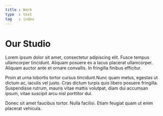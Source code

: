 ```yaml
---
title : Work
type  : text
tag   : index
---
```


# Our Studio

Lorem ipsum dolor sit amet, consectetur adipiscing elit. Fusce tempus ullamcorper tincidunt. Aliquam posuere ex a lacus placerat ullamcorper. Aliquam auctor ante et ornare convallis. In fringilla finibus efficitur.

Proin at urna lobortis tortor cursus tincidunt.Nunc quam metus, egestas ut dictum ac, iaculis vel justo. Cras dictum turpis quis libero posuere fringilla. Suspendisse rutrum, mauris vitae mattis volutpat, diam dui accumsan ipsum, vitae suscipit arcu nisl porttitor dui.

Donec sit amet faucibus tortor. Nulla facilisi. Etiam feugiat quam ut enim placerat vehicula.

<div class="list _work"></div>
